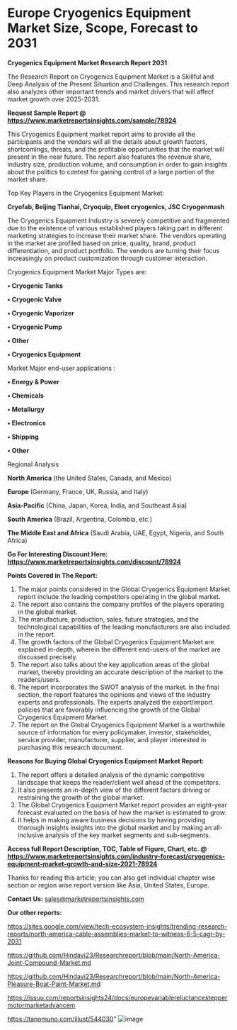 # Europe Cryogenics Equipment Market Size, Scope, Forecast to 2031

<strong>Cryogenics Equipment Market Research Report 2031</strong>

The Research Report on Cryogenics Equipment Market is a Skillful and Deep Analysis of the Present Situation and Challenges. This research report also analyzes other important trends and market drivers that will affect market growth over 2025-2031.

<strong>Request Sample Report @ <a href=https://www.marketreportsinsights.com/sample/78924>https://www.marketreportsinsights.com/sample/78924</a></strong>

This Cryogenics Equipment market report aims to provide all the participants and the vendors will all the details about growth factors, shortcomings, threats, and the profitable opportunities that the market will present in the near future. The report also features the revenue share, industry size, production volume, and consumption in order to gain insights about the politics to contest for gaining control of a large portion of the market share.

Top Key Players in the Cryogenics Equipment Market:

<strong>Cryofab, Beijing Tianhai, Cryoquip, Eleet cryogenics, JSC Cryogenmash</strong>

The Cryogenics Equipment Industry is severely competitive and fragmented due to the existence of various established players taking part in different marketing strategies to increase their market share. The vendors operating in the market are profiled based on price, quality, brand, product differentiation, and product portfolio. The vendors are turning their focus increasingly on product customization through customer interaction.

Cryogenics Equipment Market Major Types are:

<strong>• Cryogenic Tanks

• Cryogenic Valve

• Cryogenic Vaporizer

• Cryogenic Pump

• Other

• Cryogenics Equipment</strong>

Market Major end-user applications :

<strong>• Energy & Power

• Chemicals

• Metallurgy

• Electronics

• Shipping

• Other</strong>

Regional Analysis

</u><strong><b>North America</b></strong> (the United States, Canada, and Mexico)

<strong><b>Europe </b></strong>(Germany, France, UK, Russia, and Italy)

<strong><b>Asia-Pacific</b></strong> (China, Japan, Korea, India, and Southeast Asia)

<strong><b>South America</b></strong> (Brazil, Argentina, Colombia, etc.)

<strong><b>The Middle East and Africa</b></strong> (Saudi Arabia, UAE, Egypt, Nigeria, and South Africa)

<strong>Go For Interesting Discount Here: <a href=https://www.marketreportsinsights.com/discount/78924>https://www.marketreportsinsights.com/discount/78924</a></strong>

<strong>Points Covered in The Report:</strong>
<ol>
  <li>The major points considered in the Global Cryogenics Equipment Market report include the leading competitors operating in the global market.</li>
  <li>The report also contains the company profiles of the players operating in the global market.</li>
  <li>The manufacture, production, sales, future strategies, and the technological capabilities of the leading manufacturers are also included in the report.</li>
  <li>The growth factors of the Global Cryogenics Equipment Market are explained in-depth, wherein the different end-users of the market are discussed precisely.</li>
  <li>The report also talks about the key application areas of the global market, thereby providing an accurate description of the market to the readers/users.</li>
  <li>The report incorporates the SWOT analysis of the market. In the final section, the report features the opinions and views of the industry experts and professionals. The experts analyzed the export/import policies that are favorably influencing the growth of the Global Cryogenics Equipment Market.</li>
  <li>The report on the Global Cryogenics Equipment Market is a worthwhile source of information for every policymaker, investor, stakeholder, service provider, manufacturer, supplier, and player interested in purchasing this research document.</li>
</ol>
<strong>Reasons for Buying Global Cryogenics Equipment Market Report:</strong>

<ol>
  <li>The report offers a detailed analysis of the dynamic competitive landscape that keeps the reader/client well ahead of the competitors.</li>
  <li>It also presents an in-depth view of the different factors driving or restraining the growth of the global market.</li>
  <li>The Global Cryogenics Equipment Market report provides an eight-year forecast evaluated on the basis of how the market is estimated to grow.</li>
  <li>It helps in making aware business decisions by having providing thorough insights insights into the global market and by making an all-inclusive analysis of the key market segments and sub-segments.</li>
</ol>
<strong>Access full Report Description, TOC, Table of Figure, Chart, etc. @ <a href=https://www.marketreportsinsights.com/industry-forecast/cryogenics-equipment-market-growth-and-size-2021-78924>https://www.marketreportsinsights.com/industry-forecast/cryogenics-equipment-market-growth-and-size-2021-78924</a></strong>


Thanks for reading this article; you can also get individual chapter wise section or region wise report version like Asia, United States, Europe.

<strong>Contact Us:</strong>
sales@marketreportsinsights.com

<strong>Our other reports:</strong>

<a href=https://sites.google.com/view/tech-ecosystem-insights/trending-research-reports/north-america-cable-assemblies-market-to-witness-6-5-cagr-by-2031>https://sites.google.com/view/tech-ecosystem-insights/trending-research-reports/north-america-cable-assemblies-market-to-witness-6-5-cagr-by-2031</a>

<a href=https://github.com/Hindavi23/Researchreport/blob/main/North-America-Joint-Compound-Market.md>https://github.com/Hindavi23/Researchreport/blob/main/North-America-Joint-Compound-Market.md</a>

<a href=https://github.com/Hindavi23/Researchreport/blob/main/North-America-Pleasure-Boat-Paint-Market.md>https://github.com/Hindavi23/Researchreport/blob/main/North-America-Pleasure-Boat-Paint-Market.md</a>

<a href=https://issuu.com/reportsinsights24/docs/europevariablereluctancesteppermotormarketadvancem>https://issuu.com/reportsinsights24/docs/europevariablereluctancesteppermotormarketadvancem</a>

<a href=https://tanomuno.com/illust/544030>https://tanomuno.com/illust/544030</a>"
![image](https://github.com/user-attachments/assets/ff98c0b8-f11e-4527-8db0-04ab1d177efd)
